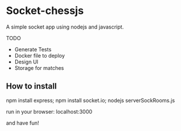 # Socket-chessjs

A simple socket app using nodejs and javascript.


TODO
 - Generate Tests
 - Docker file to deploy
 - Design UI
 - Storage for matches



## How to install

npm install express;
npm install socket.io;
nodejs serverSockRooms.js


run in your browser:
localhost:3000

and have fun!

